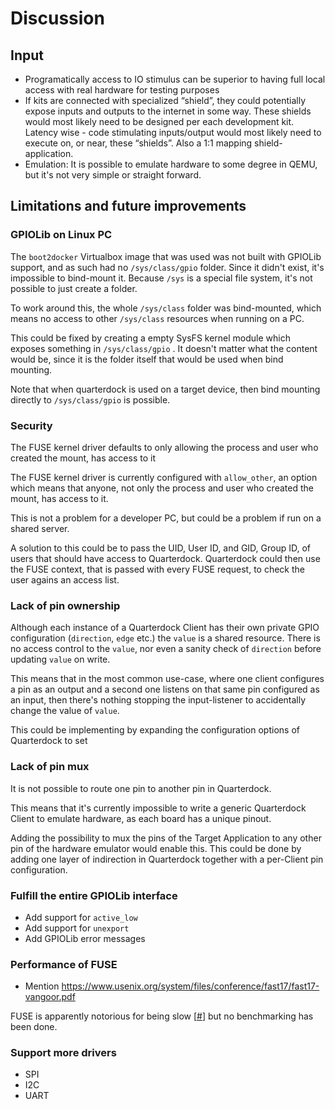 # Discussion

## Input

- Programatically access to IO stimulus can be superior to having full local access with real hardware for testing purposes
- If kits are connected with specialized “shield”, they could potentially expose inputs and outputs to the internet in some way. These shields would most likely need to be designed per each development kit. Latency wise - code stimulating inputs/output would most likely need to execute on, or near, these “shields”. Also a 1:1 mapping shield-application.
- Emulation: It is possible to emulate hardware to some degree in QEMU, but it's not very simple or straight forward.

## Limitations and future improvements

### GPIOLib on Linux PC
The `boot2docker` Virtualbox image that was used was not built with GPIOLib support, and as such had no `/sys/class/gpio` folder. Since it didn't exist, it's impossible to bind-mount it. Because `/sys` is a special file system, it's not possible to just create a folder.

To work around this, the whole `/sys/class` folder was bind-mounted, which means no access to other `/sys/class` resources when running on a PC. 

This could be fixed by creating a empty SysFS kernel module which exposes something in `/sys/class/gpio` . It doesn't matter what the content would be, since it is the folder itself that would be used when bind mounting.

Note that when quarterdock is used on a target device, then bind mounting directly to `/sys/class/gpio` is possible.

### Security
The FUSE kernel driver defaults to only allowing the process and user who created the mount, has access to it

The FUSE kernel driver is currently configured with `allow_other`, an option which means that anyone, not only the process and user who created the mount, has access to it.

This is not a problem for a developer PC, but could be a problem if run on a shared server.

A solution to this could be to pass the UID, User ID, and GID, Group ID, of users that should have access to Quarterdock. Quarterdock could then use the FUSE context, that is passed with every FUSE request, to check the user agains an access list.

### Lack of pin ownership
Although each instance of a Quarterdock Client has their own private GPIO configuration (`direction`, `edge` etc.) the `value` is a shared resource. There is no access control to the `value`, nor even a sanity check of `direction` before updating `value` on write.

This means that in the most common use-case, where one client configures a pin as an output and a second one listens on that same pin configured as an input, then there's nothing stopping the input-listener to accidentally change the value of `value`.

This could be implementing by expanding the configuration options of Quarterdock to set

### Lack of pin mux
It is not possible to route one pin to another pin in Quarterdock. 

This means that it's currently impossible to write a generic Quarterdock Client to emulate hardware, as each board has a unique pinout.

Adding the possibility to mux the pins of the Target Application to any other pin of the hardware emulator would enable this. This could be done by adding one layer of indirection in Quarterdock together with a per-Client pin configuration.

### Fulfill the entire GPIOLib interface
- Add support for `active_low`
- Add support for `unexport`
- Add GPIOLib error messages

### Performance of FUSE

- Mention https://www.usenix.org/system/files/conference/fast17/fast17-vangoor.pdf

FUSE is apparently notorious for being slow [[#](?)] but no benchmarking has been done.

### Support more drivers
- SPI
- I2C
- UART